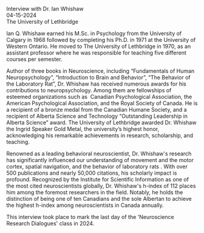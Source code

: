 Interview with Dr. Ian Whishaw  
04-15-2024  
The University of Lethbridge  

Ian Q. Whishaw earned his M.Sc. in Psychology from the University of Calgary in 1968 followed by completing his Ph.D. in 1971 at the University of Western Ontario. He moved to The University of Lethbridge in 1970, as an assistant professor where he was responsible for teaching five different courses per semester.  

Author of three books in Neuroscience, including “Fundamentals of Human Neuropsychology”, “Introduction to Brain and Behavior”, “The Behavior of the Laboratory Rat”, Dr. Whishaw has received numerous awards for his contributions to neuropsychology. Among them are fellowships of esteemed organizations such as  Canadian Psychological Association, the American Psychological Association, and the Royal Society of Canada. He is a recipient of a bronze medal from the Canadian Humane Society, and a recipient of Alberta Science and Technology “Outstanding Leadership in Alberta Science” award. The University of Lethbridge awarded Dr. Whishaw the Ingrid Speaker Gold Metal, the university’s highest honor, acknowledging his remarkable achievements in research, scholarship, and teaching. 

Renowned as a leading behavioral neuroscientist, Dr. Whishaw's research has significantly influenced our understanding of movement and the motor cortex, spatial navigation, and the behavior of laboratory rats . With over 500 publications and nearly 50,000 citations, his scholarly impact is profound. Recognized by the Institute for Scientific Information as one of the most cited neuroscientists globally, Dr. Whishaw's h-index of 112 places him among the foremost researchers in the field. Notably, he holds the distinction of being one of ten Canadians and the sole Albertan to achieve the highest h-index among neuroscientists in Canada annually. 

This interview took place to mark the last day of the 'Neuroscience Research Dialogues' class in 2024.

